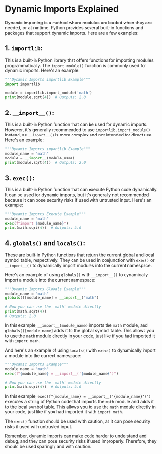 # Dynamic Imports Explained
Dynamic importing is a method where modules are loaded when they are needed,
or at runtime. Python provides several built-in functions and packages that
support dynamic imports. Here are a few examples:

## 1. **`importlib`**:

This is a built-in Python library that offers functions for importing modules
programmatically.
The `import_module()` function is commonly used for dynamic imports.
Here's an example:

```python
"""Dynamic Imports importlib Example"""
import importlib

module = importlib.import_module('math')
print(module.sqrt(4))  # Outputs: 2.0
```

## 2. **`__import__()`**:

This is a built-in Python function that can be used for dynamic imports.
However, it's generally recommended to use `importlib.import_module()`
instead, as `__import__()` is more complex and not intended for direct
use. Here's an example:

```python
"""Dynamic Imports importlib Example"""
module_name = "math"
module = __import__(module_name)
print(module.sqrt(4))  # Outputs: 2.0
```

## 3. **`exec()`**:

This is a built-in Python function that can execute Python code
dynamically. It can be used for dynamic imports, but it's generally not
recommended because it can pose security risks if used with untrusted
input. Here's an example:

```python
"""Dynamic Imports Execute Example"""
module_name = "math"
exec(f"import {module_name}")
print(math.sqrt(4))  # Outputs: 2.0
```

## 4. **`globals()` and `locals()`**:

These are built-in Python functions that return the current global and
local symbol table, respectively. They can be used in conjunction with
`exec()` or `__import__()` to dynamically import modules into the current
namespace.

Here's an example of using `globals()` with `__import__()` to dynamically
import a module into the current namespace:

```python
"""Dynamic Imports Globals Example"""
module_name = "math"
globals()[module_name] = __import__("math")

# Now you can use the 'math' module directly
print(math.sqrt(4))
# Outputs: 2.0
```

In this example, `__import__(module_name)` imports the `math` module, and
`globals()[module_name]` adds it to the global symbol table. This allows you
to use the `math` module directly in your code, just like if you had imported
it with `import math`.

And here's an example of using `locals()` with `exec()` to dynamically import
a module into the current namespace:

```python
"""Dynamic Imports Example"""
module_name = "math"
exec(f"{module_name} = __import__('{module_name}')")

# Now you can use the 'math' module directly
print(math.sqrt(4))  # Outputs: 2.0
```

In this example, `exec(f"{module_name} = __import__('{module_name}')")`
executes a string of Python code that imports the `math` module and adds it to
the local symbol table. This allows you to use the `math` module directly in
your code, just like if you had imported it with `import math`.

The `exec()` function should be used with caution, as it can pose security risks
if used with untrusted input.


Remember, dynamic imports can make code harder to understand and debug, and
they can pose security risks if used improperly. Therefore, they should be
used sparingly and with caution.
